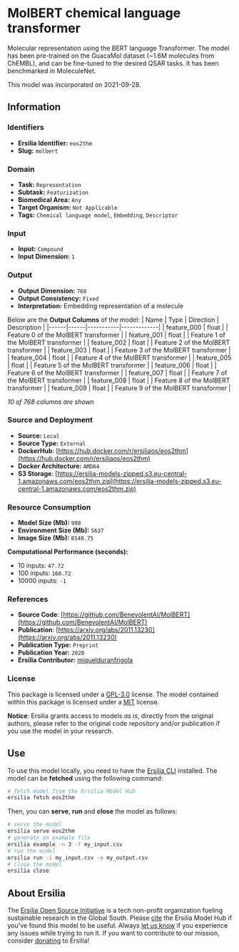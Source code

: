 # MolBERT chemical language transformer

Molecular representation using the BERT language Transformer. The model has been pre-trained on the GuacaMol dataset (~1.6M molecules from ChEMBL), and can be fine-tuned to the desired QSAR tasks. It has been benchmarked in MoleculeNet.

This model was incorporated on 2021-09-28.

## Information
### Identifiers
- **Ersilia Identifier:** `eos2thm`
- **Slug:** `molbert`

### Domain
- **Task:** `Representation`
- **Subtask:** `Featurization`
- **Biomedical Area:** `Any`
- **Target Organism:** `Not Applicable`
- **Tags:** `Chemical language model`, `Embedding`, `Descriptor`

### Input
- **Input:** `Compound`
- **Input Dimension:** `1`

### Output
- **Output Dimension:** `768`
- **Output Consistency:** `Fixed`
- **Interpretation:** Embedding representation of a molecule

Below are the **Output Columns** of the model:
| Name | Type | Direction | Description |
|------|------|-----------|-------------|
| feature_000 | float |  | Feature 0 of the MolBERT transformer |
| feature_001 | float |  | Feature 1 of the MolBERT transformer |
| feature_002 | float |  | Feature 2 of the MolBERT transformer |
| feature_003 | float |  | Feature 3 of the MolBERT transformer |
| feature_004 | float |  | Feature 4 of the MolBERT transformer |
| feature_005 | float |  | Feature 5 of the MolBERT transformer |
| feature_006 | float |  | Feature 6 of the MolBERT transformer |
| feature_007 | float |  | Feature 7 of the MolBERT transformer |
| feature_008 | float |  | Feature 8 of the MolBERT transformer |
| feature_009 | float |  | Feature 9 of the MolBERT transformer |

_10 of 768 columns are shown_
### Source and Deployment
- **Source:** `Local`
- **Source Type:** `External`
- **DockerHub**: [https://hub.docker.com/r/ersiliaos/eos2thm](https://hub.docker.com/r/ersiliaos/eos2thm)
- **Docker Architecture:** `AMD64`
- **S3 Storage**: [https://ersilia-models-zipped.s3.eu-central-1.amazonaws.com/eos2thm.zip](https://ersilia-models-zipped.s3.eu-central-1.amazonaws.com/eos2thm.zip)

### Resource Consumption
- **Model Size (Mb):** `998`
- **Environment Size (Mb):** `5637`
- **Image Size (Mb):** `8540.75`

**Computational Performance (seconds):**
- 10 inputs: `47.72`
- 100 inputs: `160.72`
- 10000 inputs: `-1`

### References
- **Source Code**: [https://github.com/BenevolentAI/MolBERT](https://github.com/BenevolentAI/MolBERT)
- **Publication**: [https://arxiv.org/abs/2011.13230](https://arxiv.org/abs/2011.13230)
- **Publication Type:** `Preprint`
- **Publication Year:** `2020`
- **Ersilia Contributor:** [miquelduranfrigola](https://github.com/miquelduranfrigola)

### License
This package is licensed under a [GPL-3.0](https://github.com/ersilia-os/ersilia/blob/master/LICENSE) license. The model contained within this package is licensed under a [MIT](LICENSE) license.

**Notice**: Ersilia grants access to models _as is_, directly from the original authors, please refer to the original code repository and/or publication if you use the model in your research.


## Use
To use this model locally, you need to have the [Ersilia CLI](https://github.com/ersilia-os/ersilia) installed.
The model can be **fetched** using the following command:
```bash
# fetch model from the Ersilia Model Hub
ersilia fetch eos2thm
```
Then, you can **serve**, **run** and **close** the model as follows:
```bash
# serve the model
ersilia serve eos2thm
# generate an example file
ersilia example -n 3 -f my_input.csv
# run the model
ersilia run -i my_input.csv -o my_output.csv
# close the model
ersilia close
```

## About Ersilia
The [Ersilia Open Source Initiative](https://ersilia.io) is a tech non-profit organization fueling sustainable research in the Global South.
Please [cite](https://github.com/ersilia-os/ersilia/blob/master/CITATION.cff) the Ersilia Model Hub if you've found this model to be useful. Always [let us know](https://github.com/ersilia-os/ersilia/issues) if you experience any issues while trying to run it.
If you want to contribute to our mission, consider [donating](https://www.ersilia.io/donate) to Ersilia!
